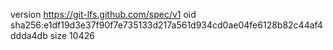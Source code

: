version https://git-lfs.github.com/spec/v1
oid sha256:e1df19d3e37f90f7e735133d217a561d934cd0ae04fe6128b82c44af4ddda4db
size 10426
